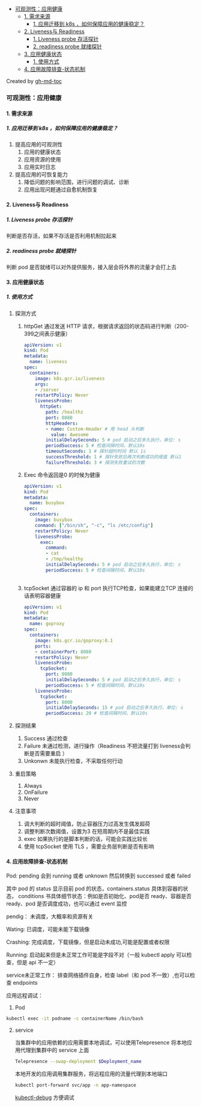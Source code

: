 * [可观测性：应用健康](#可观测性应用健康)
   * [1. 需求来源](#1-需求来源)
      * [1. 应用迁移到 k8s ，如何保障应用的健康稳定？](#1-应用迁移到-k8s-如何保障应用的健康稳定)
   * [2. Liveness与 Readiness](#2-liveness与-readiness)
      * [1. Liveness probe 存活探针](#1-liveness-probe-存活探针)
      * [2. readiness probe 就绪探针](#2-readiness-probe-就绪探针)
   * [3. 应用健康状态](#3-应用健康状态)
      * [1. 使用方式](#1-使用方式)
   * [4. 应用故障排查-状态机制](#4-应用故障排查-状态机制)

Created by [gh-md-toc](https://github.com/ekalinin/github-markdown-toc)

### 可观测性：应用健康

#### 1. 需求来源

##### 1. 应用迁移到 k8s ，如何保障应用的健康稳定？

1. 提高应用的可观测性
   1. 应用的健康状态
   2. 应用资源的使用
   3. 应用实时日志
2. 提高应用的可恢复能力
   1. 降低问题的影响范围，进行问题的调试、诊断
   2. 应用出现问题通过自愈机制恢复

#### 2. Liveness与 Readiness

##### 1. Liveness probe 存活探针  

判断是否存活，如果不存活是否利用机制拉起来

##### 2. readiness probe 就绪探针 

判断 pod 是否就绪可以对外提供服务，接入层会将外界的流量才会打上去

#### 3. 应用健康状态

##### 1. 使用方式

1. 探测方式

   1. httpGet 通过发送 HTTP 请求，根据请求返回的状态码进行判断（200-399之间表示健康）

      ```yaml
      apiVersion: v1
      kind: Pod
      metadata:
        name: liveness
      spec:
        containers:
          image: k8s.gcr.io/liveness
          args:
          - /server
          restartPolicy: Never
          livenessProbe:
            httpGet:
              path: /healthz
              port: 8080
              httpHeaders:
              - name: Custom-Header # 用 head 头判断
                value: Awesome
              initialDelaySeconds: 5 # pod 启动之后多久执行，单位: s
              periodSuccess: 5 # 检查间隔时间，默认10s
              timeoutSeconds: 1 # 探针超时时间 默认 1s
              successThreshold: 1 # 探针失败后再次判断成功的阈值 默认1
              failureThreshold: 3 # 探测失败重试的次数
      ```

      

   2. Exec 命令返回是0 的时候为健康 

      ```yaml
      apiVersion: v1
      kind: Pod
      metadata:
        name: busybox
      spec:
        containers:
          image: busybox
          conmand: ["/bin/sh", "-c", "ls /etc/config"]
          restartPolicy: Never
          livenessProbe:
            exec:
              command:
              - cat
              - /tmp/healthy
              initialDelaySeconds: 5 # pod 启动之后多久执行，单位: s
              periodSuccess: 5 # 检查间隔时间，默认10s
            
      ```

      

   3. tcpSocket 通过容器的 ip 和 port 执行TCP检查，如果能建立TCP 连接的话表明容器健康

      ```yaml
      apiVersion: v1
      kind: Pod
      metadata:
        name: goproxy
      spec:
        containers:
          image: k8s.gcr.io/goproxy:0.1
          ports:
          - containerPort: 8080
          restartPolicy: Never
          livenessProbe:
            tcpSocket:
              port: 8080
              initialDelaySeconds: 5 # pod 启动之后多久执行，单位: s
              periodSuccess: 5 # 检查间隔时间，默认10s
          livenessProbe:
            tcpSocket:
              port: 8000
              initialDelaySeconds: 15 # pod 启动之后多久执行，单位: s
              periodSuccess: 20 # 检查间隔时间，默认10s
      ```

      

2. 探测结果

   1. Success 通过检查
   2. Failure 未通过检测，进行操作（Readiness 不把流量打到  liveness会判断是否需要重启  ）
   3. Unkonwn 未能执行检查，不采取任何行动

3. 重启策略

   1. Always 
   2. OnFailure
   3. Never

4. 注意事项

   1. 调大判断的超时阈值，防止容器压力过高发生偶发超荷
   2. 调整判断次数阈值，设置为3 在短周期内不是最佳实践
   3. exec 如果执行的是脚本判断的话，可能会实践比较长
   4. 使用 tcpSocket 使用 TLS ，需要业务层判断是否有影响

#### 4. 应用故障排查-状态机制

Pod: pending 会到 running 或者 unknown 然后转换到 successed 或者 failed

其中 pod 的 status 显示目前 pod 的状态，containers.status 具体到容器的状态， conditions 书具体细节状态：例如是否初始化、pod是否 ready、容器是否ready、pod 是否调度成功，也可以通过 event 监控

pendig： 未调度，大概率和资源有关

Wating: 已调度，可能未能下载镜像

Crashing: 完成调度，下载镜像，但是启动未成功,可能是配置或者权限

Running: 启动起来但是未正常工作可能是字段不对（一般 kubectl apply 可以检查，但是 api 不一定）

service未正常工作： 排查网络插件自身，检查 label（和 pod 不一致）,也可以检查 endpoints



应用远程调试：

1. Pod

```bash
kubectl exec -it podname -c containerName /bin/bash
```

2. service

   当集群中的应用依赖的应用需要本地调试，可以使用Telepresence 将本地应用代理到集群中的 service 上面

   ```bash
   Telepresence --swap-deployment $Deployment_name
   ```

   本地开发的应用调用集群服务，将远程应用的流量代理到本地端口

   ```bash
   kubectl port-forward svc/app -n app-namespace
   ```

   [kubectl-debug](https://github.com/aylei/kubectl-debug) 方便调试

   

   

